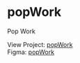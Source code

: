 # popWork
Pop Work

View Project: <a href="https://aslamjon.github.io/popWork/" target="_blank">popWork</a>  <br>
Figma: <a href="https://www.figma.com/file/LGx1a7QqdsRrcp8NLk01s5/Popwork?node-id=0%3A1" target="_blank">popWork</a>  <br>

